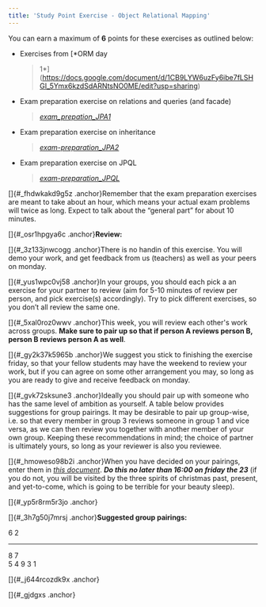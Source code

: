 ```yaml
---
title: 'Study Point Exercise - Object Relational Mapping'
---
```


You can earn a maximum of **6** points for these exercises as outlined
below:

-   Exercises from [*ORM day
    > 1*](https://docs.google.com/document/d/1CB9LYW6uzFy6ibe7fLSHGI_5Ymx6kzdSdARNtsNO0ME/edit?usp=sharing)

-   Exam preparation exercise on relations and queries (and facade)
    > [*exam\_prepation\_JPA1*](https://docs.google.com/document/d/19VyiyyuVcyOwNOUsKXrKe2n-6UiQtapRwlJH-4R8bCQ/edit)

-   Exam preparation exercise on inheritance
    > [*exam-preparation\_JPA2*](https://docs.google.com/document/d/1BQ5mqc82GMoASEPw6fQXGXfQSwhfL6cb7Gqqvrce9Ks/edit?usp=sharing)

-   Exam preparation exercise on JPQL
    > [*exam-preparation\_JPQL*](https://docs.google.com/document/d/1I1eLXAQPBI8QXSgITJUzkAPTjOQNe3Cn91kjrQPhhas/edit?usp=sharing)

[]{#_fhdwkakd9g5z .anchor}Remember that the exam preparation exercises
are meant to take about an hour, which means your actual exam problems
will twice as long. Expect to talk about the “general part” for about 10
minutes.

[]{#_osr1hpgya6c .anchor}**Review:**

[]{#_3z133jnwcogg .anchor}There is no handin of this exercise. You will
demo your work, and get feedback from us (teachers) as well as your
peers on monday.

[]{#_yus1wpc0vj58 .anchor}In your groups, you should each pick a an
exercise for your partner to review (aim for 5-10 minutes of review per
person, and pick exercise(s) accordingly). Try to pick different
exercises, so you don’t all review the same one.

[]{#_5xal0roz0wwv .anchor}This week, you will review each other's work
across groups. **Make sure to pair up so that if person A reviews person
B, person B reviews person A as well**.

[]{#_gy2k37k5965b .anchor}We suggest you stick to finishing the exercise
friday, so that your fellow students may have the weekend to review your
work, but if you can agree on some other arrangement you may, so long as
you are ready to give and receive feedback on monday.

[]{#_gvk72sksune3 .anchor}Ideally you should pair up with someone who
has the same level of ambition as yourself. A table below provides
suggestions for group pairings. It may be desirable to pair up
group-wise, i.e. so that every member in group 3 reviews someone in
group 1 and vice versa, as we can then review you together with another
member of your own group. Keeping these recommendations in mind; the
choice of partner is ultimately yours, so long as your reviewer is also
you reviewee.

[]{#_hmoweso98b2i .anchor}When you have decided on your pairings, enter
them in [*this
document*](https://docs.google.com/spreadsheets/d/1V7o1WOBpU4bFH0DvGGXjw9-ab81g40YNmotisac_Ouc/edit?usp=sharing).
***Do this no later than 16:00 on friday the 23*** (if you do not, you
will be visited by the three spirits of christmas past, present, and
yet-to-come, which is going to be terrible for your beauty sleep).

[]{#_yp5r8rm5r3jo .anchor}

[]{#_3h7g50j7mrsj .anchor}**Suggested group pairings:**

  6   2   
  --- --- ---
  8   7   
  5   4   9
  3   1   

[]{#_j644rcozdk9x .anchor}

[]{#_gjdgxs .anchor}
